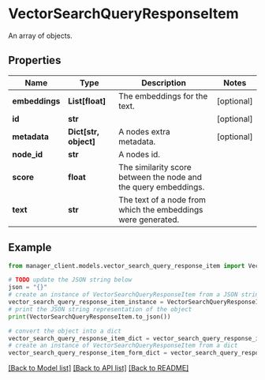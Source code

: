 # VectorSearchQueryResponseItem

An array of objects.

## Properties

Name | Type | Description | Notes
------------ | ------------- | ------------- | -------------
**embeddings** | **List[float]** | The embeddings for the text. | [optional] 
**id** | **str** |  | [optional] 
**metadata** | **Dict[str, object]** | A nodes extra metadata. | [optional] 
**node_id** | **str** | A nodes id. | 
**score** | **float** | The similarity score between the node and the query embeddings. | 
**text** | **str** | The text of a node from which the embeddings were generated. | 

## Example

```python
from manager_client.models.vector_search_query_response_item import VectorSearchQueryResponseItem

# TODO update the JSON string below
json = "{}"
# create an instance of VectorSearchQueryResponseItem from a JSON string
vector_search_query_response_item_instance = VectorSearchQueryResponseItem.from_json(json)
# print the JSON string representation of the object
print(VectorSearchQueryResponseItem.to_json())

# convert the object into a dict
vector_search_query_response_item_dict = vector_search_query_response_item_instance.to_dict()
# create an instance of VectorSearchQueryResponseItem from a dict
vector_search_query_response_item_form_dict = vector_search_query_response_item.from_dict(vector_search_query_response_item_dict)
```
[[Back to Model list]](../README.md#documentation-for-models) [[Back to API list]](../README.md#documentation-for-api-endpoints) [[Back to README]](../README.md)


